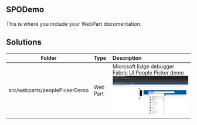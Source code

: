 ## SPODemo

This is where you include your WebPart documentation.

## Solutions
| Folder                        | Type     | Description                                                                                                   |
| ----------------------------- | :------- | :------------------------------------------------------------------------------------------------------------ |
| src/webparts/peoplePickerDemo | Web Part | Microsoft Edge debugger <br />Fabric UI People Picker demo <br />![](./screenshots/FabricUI-PeoplePicker.png) |

